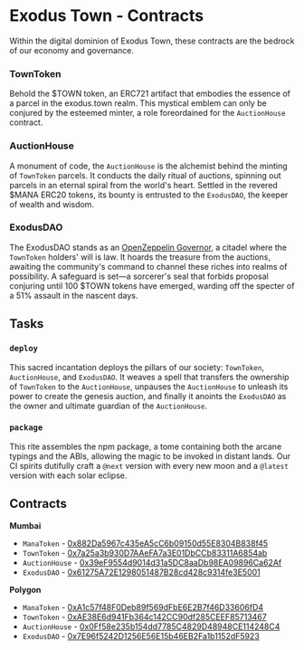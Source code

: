 # Exodus Town - Contracts

Within the digital dominion of Exodus Town, these contracts are the bedrock of our economy and governance.

### TownToken

Behold the $TOWN token, an ERC721 artifact that embodies the essence of a parcel in the exodus.town realm. This mystical emblem can only be conjured by the esteemed minter, a role foreordained for the `AuctionHouse` contract.

### AuctionHouse

A monument of code, the `AuctionHouse` is the alchemist behind the minting of `TownToken` parcels. It conducts the daily ritual of auctions, spinning out parcels in an eternal spiral from the world's heart. Settled in the revered $MANA ERC20 tokens, its bounty is entrusted to the `ExodusDAO`, the keeper of wealth and wisdom.

### ExodusDAO

The ExodusDAO stands as an [OpenZeppelin Governor](https://docs.openzeppelin.com/contracts/4.x/api/governance#governor), a citadel where the `TownToken` holders' will is law. It hoards the treasure from the auctions, awaiting the community's command to channel these riches into realms of possibility. A safeguard is set—a sorcerer's seal that forbids proposal conjuring until 100 $TOWN tokens have emerged, warding off the specter of a 51% assault in the nascent days.

## Tasks

### `deploy`

This sacred incantation deploys the pillars of our society: `TownToken`, `AuctionHouse`, and `ExodusDAO`. It weaves a spell that transfers the ownership of `TownToken` to the `AuctionHouse`, unpauses the `AuctionHouse` to unleash its power to create the genesis auction, and finally it anoints the `ExodusDAO` as the owner and ultimate guardian of the `AuctionHouse`.

### `package`

This rite assembles the npm package, a tome containing both the arcane typings and the ABIs, allowing the magic to be invoked in distant lands. Our CI spirits dutifully craft a `@next` version with every new moon and a `@latest` version with each solar eclipse.

## Contracts

**Mumbai**

- `ManaToken` - [0x882Da5967c435eA5cC6b09150d55E8304B838f45](https://mumbai.polygonscan.com/address/0x882Da5967c435eA5cC6b09150d55E8304B838f45)
- `TownToken` - [0x7a25a3b930D7AAeFA7a3E01DbCCb83311A6854ab](https://mumbai.polygonscan.com/address/0x7a25a3b930D7AAeFA7a3E01DbCCb83311A6854ab)
- `AuctionHouse` - [0x39eF9554d9014d31a5DC8aaDb98EA09896Ca62Af](https://mumbai.polygonscan.com/address/0x39eF9554d9014d31a5DC8aaDb98EA09896Ca62Af)
- `ExodusDAO` - [0x61275A72E1298051487B28cd428c9314fe3E5001](https://mumbai.polygonscan.com/address/0x61275A72E1298051487B28cd428c9314fe3E5001)

**Polygon**

- `ManaToken` - [0xA1c57f48F0Deb89f569dFbE6E2B7f46D33606fD4](https://polygonscan.com/address/0xA1c57f48F0Deb89f569dFbE6E2B7f46D33606fD4)
- `TownToken` - [0xAE38E6d941Fb364c142CC90df285CEEF85713467](https://polygonscan.com/address/0xAE38E6d941Fb364c142CC90df285CEEF85713467)
- `AuctionHouse` - [0x0Ff58e235b154dd7785C4829D48948CE114248C4](https://polygonscan.com/address/0x0Ff58e235b154dd7785C4829D48948CE114248C4)
- `ExodusDAO` - [0x7E96f5242D1256E56E15b46EB2Fa1b1152dF5923](https://polygonscan.com/address/0x7E96f5242D1256E56E15b46EB2Fa1b1152dF5923)
